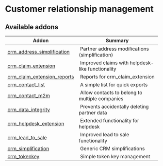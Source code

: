 Customer relationship management
================================

[//]: # (addons)

Available addons
----------------
**Addon** | **Summary**
--- | ---
[crm_address_simplification](crm_address_simplification/) | Partner address modifications (simplification)
[crm_claim_extension](crm_claim_extension/) | Improved claims with helpdesk-like functionality
[crm_claim_extension_reports](crm_claim_extension_reports/) | Reports for crm_claim_extension
[crm_contact_list](crm_contact_list/) | A simple list for quick exports
[crm_contact_m2m](crm_contact_m2m/) | Allow contacts to belong to multiple companies
[crm_data_integrity](crm_data_integrity/) | Prevents accidentally deleting partner data
[crm_helpdesk_extension](crm_helpdesk_extension/) | Extended functionality for helpdesk
[crm_lead_to_sale](crm_lead_to_sale/) | Improved lead to sale functionality
[crm_simplification](crm_simplification/) | Generic CRM simplifications
[crm_tokenkey](crm_tokenkey/) | Simple token key management
